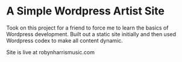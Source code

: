 # A Simple Wordpress Artist Site

Took on this project for a friend to force me to learn the basics of Wordpress development. Built out a static site initially and then used Wordpress codex to make all content dynamic.

Site is live at robynharrismusic.com
